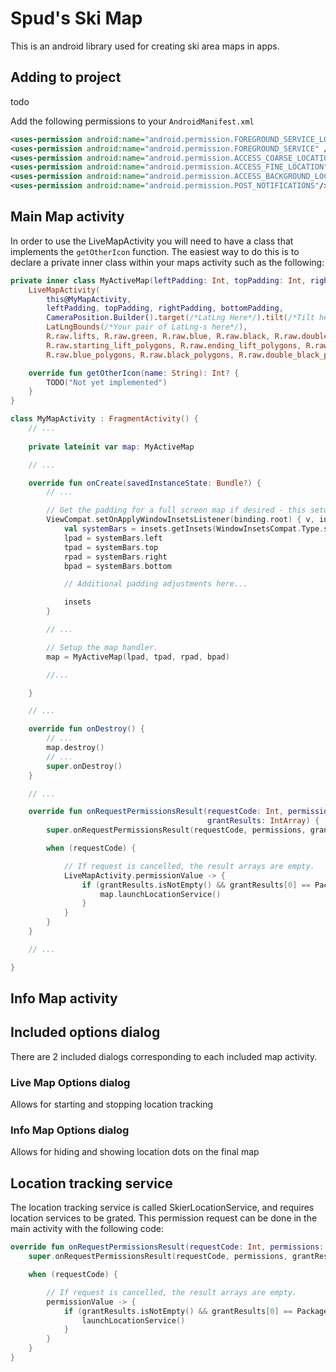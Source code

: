 # Spud's Ski Map
This is an android library used for creating ski area maps in apps.

## Adding to project
todo

Add the following permissions to your `AndroidManifest.xml`
```xml
<uses-permission android:name="android.permission.FOREGROUND_SERVICE_LOCATION" />
<uses-permission android:name="android.permission.FOREGROUND_SERVICE" />
<uses-permission android:name="android.permission.ACCESS_COARSE_LOCATION"/>
<uses-permission android:name="android.permission.ACCESS_FINE_LOCATION" />
<uses-permission android:name="android.permission.ACCESS_BACKGROUND_LOCATION" />
<uses-permission android:name="android.permission.POST_NOTIFICATIONS"/>
```

## Main Map activity
In order to use the LiveMapActivity you will need to have a class that implements the `getOtherIcon` function.
The easiest way to do this is to declare a private inner class within your maps activity such as the following:
```kotlin
private inner class MyActiveMap(leftPadding: Int, topPadding: Int, rightPadding: Int, bottomPadding: Int):
	LiveMapActivity(
		this@MyMapActivity,
		leftPadding, topPadding, rightPadding, bottomPadding,
		CameraPosition.Builder().target(/*LatLng Here*/).tilt(/*Tilt here*/).bearing(/*Bearing here*/).zoom(/*Zoom here*/).build(),
		LatLngBounds(/*Your pair of LatLng-s here*/),
		R.raw.lifts, R.raw.green, R.raw.blue, R.raw.black, R.raw.double_black,
		R.raw.starting_lift_polygons, R.raw.ending_lift_polygons, R.raw.green_polygons,
		R.raw.blue_polygons, R.raw.black_polygons, R.raw.double_black_polygons, R.raw.other) {

	override fun getOtherIcon(name: String): Int? {
		TODO("Not yet implemented")
	}
}
```

```kotlin
class MyMapActivity : FragmentActivity() {
	// ...
	
	private lateinit var map: MyActiveMap

	// ...

	override fun onCreate(savedInstanceState: Bundle?) {
		// ...

		// Get the padding for a full screen map if desired - this setup assumes your using databinding 
		ViewCompat.setOnApplyWindowInsetsListener(binding.root) { v, insets ->
			val systemBars = insets.getInsets(WindowInsetsCompat.Type.systemBars())
			lpad = systemBars.left
			tpad = systemBars.top
			rpad = systemBars.right
			bpad = systemBars.bottom

			// Additional padding adjustments here...

			insets
		}

		// ...

		// Setup the map handler.
		map = MyActiveMap(lpad, tpad, rpad, bpad)

		//...

	}

	// ...

	override fun onDestroy() {
		// ...
		map.destroy()
		// ...
		super.onDestroy()
	}

	// ...

	override fun onRequestPermissionsResult(requestCode: Int, permissions: Array<String>,
	                                        grantResults: IntArray) {
		super.onRequestPermissionsResult(requestCode, permissions, grantResults)

		when (requestCode) {

			// If request is cancelled, the result arrays are empty.
			LiveMapActivity.permissionValue -> {
				if (grantResults.isNotEmpty() && grantResults[0] == PackageManager.PERMISSION_GRANTED) {
					map.launchLocationService()
				}
			}
		}
	}

	// ...

}
```

## Info Map activity

## Included options dialog
There are 2 included dialogs corresponding to each included map activity.

### Live Map Options dialog
Allows for starting and stopping location tracking

### Info Map Options dialog
Allows for hiding and showing location dots on the final map


## Location tracking service
The location tracking service is called SkierLocationService, 
and requires location services to be grated. This permission request can be done in the main activity with the following code:
```kotlin
override fun onRequestPermissionsResult(requestCode: Int, permissions: Array<String>, grantResults: IntArray) {
	super.onRequestPermissionsResult(requestCode, permissions, grantResults)

	when (requestCode) {

		// If request is cancelled, the result arrays are empty.
		permissionValue -> {
			if (grantResults.isNotEmpty() && grantResults[0] == PackageManager.PERMISSION_GRANTED) {
				launchLocationService()
			}
		}
	}
}
```